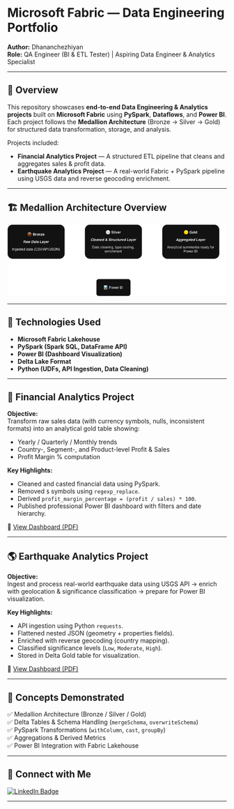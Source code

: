 # Microsoft Fabric — Data Engineering Portfolio

**Author:** Dhananchezhiyan  
**Role:** QA Engineer (BI & ETL Tester) | Aspiring Data Engineer & Analytics Specialist

---

## 📘 Overview
This repository showcases **end-to-end Data Engineering & Analytics projects** built on **Microsoft Fabric** using **PySpark**, **Dataflows**, and **Power BI**.  
Each project follows the **Medallion Architecture** (Bronze → Silver → Gold) for structured data transformation, storage, and analysis.

Projects included:
- **Financial Analytics Project** — A structured ETL pipeline that cleans and aggregates sales & profit data.
- **Earthquake Analytics Project** — A real-world Fabric + PySpark pipeline using USGS data and reverse geocoding enrichment.

---
## 🏗️ Medallion Architecture Overview

![Medallion Architecture](docs/medallion_architecture.png)

---

## 🧩 Technologies Used
- **Microsoft Fabric Lakehouse**
- **PySpark (Spark SQL, DataFrame API)**
- **Power BI (Dashboard Visualization)**
- **Delta Lake Format**
- **Python (UDFs, API Ingestion, Data Cleaning)**

---

## 🚀 Financial Analytics Project
**Objective:**  
Transform raw sales data (with currency symbols, nulls, inconsistent formats) into an analytical gold table showing:
- Yearly / Quarterly / Monthly trends  
- Country-, Segment-, and Product-level Profit & Sales  
- Profit Margin % computation  

**Key Highlights:**
- Cleaned and casted financial data using PySpark.
- Removed `$` symbols using `regexp_replace`.
- Derived `profit_margin_percentage = (profit / sales) * 100`.
- Published professional Power BI dashboard with filters and date hierarchy.

📄 [View Dashboard (PDF)](Financial_Analytics/Financial_Analytics.pdf)

---

## 🌎 Earthquake Analytics Project
**Objective:**  
Ingest and process real-world earthquake data using USGS API → enrich with geolocation & significance classification → prepare for Power BI visualization.

**Key Highlights:**
- API ingestion using Python `requests`.
- Flattened nested JSON (geometry + properties fields).
- Enriched with reverse geocoding (country mapping).
- Classified significance levels (`Low`, `Moderate`, `High`).
- Stored in Delta Gold table for visualization.

📄 [View Dashboard (PDF)](Earthquakes_Analytics/Earthquake_Events.pdf)

---

## 🧠 Concepts Demonstrated
✅ Medallion Architecture (Bronze / Silver / Gold)  
✅ Delta Tables & Schema Handling (`mergeSchema`, `overwriteSchema`)  
✅ PySpark Transformations (`withColumn`, `cast`, `groupBy`)  
✅ Aggregations & Derived Metrics  
✅ Power BI Integration with Fabric Lakehouse  

---

## 👤 Connect with Me

[![LinkedIn Badge](https://img.shields.io/badge/LinkedIn-blue?logo=linkedin&logoColor=white)](https://www.linkedin.com/in/dhananchezhiyante)

---

